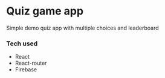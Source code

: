 # Quiz game app
Simple demo quiz app with multiple choices and leaderboard 

### Tech used
* React
* React-router
* Firebase

